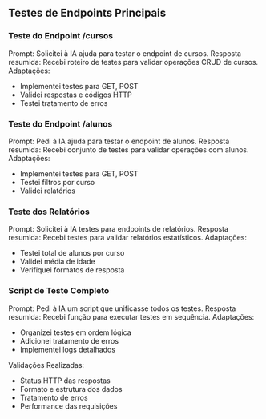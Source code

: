
## Testes de Endpoints Principais

### Teste do Endpoint /cursos
Prompt: Solicitei à IA ajuda para testar o endpoint de cursos.
Resposta resumida: Recebi roteiro de testes para validar operações CRUD de cursos.
Adaptações:
- Implementei testes para GET, POST
- Validei respostas e códigos HTTP
- Testei tratamento de erros


### Teste do Endpoint /alunos
Prompt: Pedi à IA ajuda para testar o endpoint de alunos.
Resposta resumida: Recebi conjunto de testes para validar operações com alunos.
Adaptações:
- Implementei testes para GET, POST
- Testei filtros por curso
- Validei relatórios


### Teste dos Relatórios
Prompt: Solicitei à IA testes para endpoints de relatórios.
Resposta resumida: Recebi testes para validar relatórios estatísticos.
Adaptações:
- Testei total de alunos por curso
- Validei média de idade
- Verifiquei formatos de resposta

### Script de Teste Completo
Prompt: Pedi à IA um script que unificasse todos os testes.
Resposta resumida: Recebi função para executar testes em sequência.
Adaptações:
- Organizei testes em ordem lógica
- Adicionei tratamento de erros
- Implementei logs detalhados

Validações Realizadas:
- Status HTTP das respostas
- Formato e estrutura dos dados
- Tratamento de erros
- Performance das requisições
